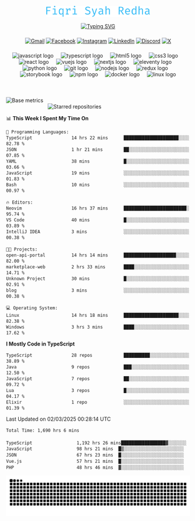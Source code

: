 <p align="center">
  <img src="./assets/name.svg" height="30" alt="Fiqri Syah Redha" />
</p>

<p align="center">
  <a href="https://git.io/typing-svg"><img src="https://readme-typing-svg.demolab.com?font=Fira+Code&pause=1000&center=true&vCenter=true&random=false&width=435&lines=Mid-Level+Frontend+Engineer;2%2B+years+experience;Always+learning+new+things" alt="Typing SVG" /></a>
</p>

###

<div align="center">

[![Gmail](https://img.shields.io/badge/Gmail-D14836?logo=gmail&logoColor=white)](mailto:fiqrisyahredha@gmail.com)
[![Facebook](https://img.shields.io/badge/Facebook-%231877F2.svg?logo=Facebook&logoColor=white)](https://www.facebook.com/fiqrisyahredha)
[![Instagram](https://img.shields.io/badge/Instagram-%23E4405F.svg?logo=Instagram&logoColor=white)](https://instagram.com/fiqrisyahredha)
[![LinkedIn](https://img.shields.io/badge/Linkedin-%230077B5.svg?logo=linkedin&logoColor=white)](https://www.linkedin.com/in/fiqrisyahredha)
[![Discord](https://img.shields.io/badge/Discord-%235865F2.svg?&logo=discord&logoColor=white)](https://discordapp.com/users/484183499050582027)
[![X](https://img.shields.io/badge/X-%23000000.svg?logo=X&logoColor=white)](https://x.com/fiqrisyahredha)

</div>

###

<div align="center">
  <img src="https://cdn.jsdelivr.net/gh/devicons/devicon/icons/javascript/javascript-original.svg" height="32" alt="javascript logo"  />
  <img width="12" />
  <img src="https://cdn.jsdelivr.net/gh/devicons/devicon/icons/typescript/typescript-original.svg" height="32" alt="typescript logo"  />
  <img width="12" />
  <img src="https://cdn.jsdelivr.net/gh/devicons/devicon/icons/html5/html5-original.svg" height="32" alt="html5 logo"  />
  <img width="12" />
  <img src="https://cdn.jsdelivr.net/gh/devicons/devicon/icons/css3/css3-original.svg" height="32" alt="css3 logo"  />
  <img width="12" />
  <img src="https://cdn.jsdelivr.net/gh/devicons/devicon/icons/react/react-original.svg" height="32" alt="react logo"  />
  <img width="12" />
  <img src="https://cdn.jsdelivr.net/gh/devicons/devicon/icons/vuejs/vuejs-original.svg" height="32" alt="vuejs logo"  />
  <img width="12" />
  <img src="https://cdn.jsdelivr.net/gh/devicons/devicon/icons/nextjs/nextjs-original.svg" height="32" alt="nextjs logo"  />
  <img width="12" />
  <img src="https://cdn.jsdelivr.net/gh/devicons/devicon/icons/eleventy/eleventy-original.svg" height="32" alt="eleventy logo"  />
  <img width="12" />
  <img src="https://cdn.jsdelivr.net/gh/devicons/devicon/icons/python/python-original.svg" height="32" alt="python logo"  />
  <img width="12" />
  <img src="https://cdn.jsdelivr.net/gh/devicons/devicon/icons/git/git-original.svg" height="32" alt="git logo"  />
  <img width="12" />
  <img src="https://cdn.jsdelivr.net/gh/devicons/devicon/icons/nodejs/nodejs-original.svg" height="32" alt="nodejs logo"  />
  <img width="12" />
  <img src="https://cdn.jsdelivr.net/gh/devicons/devicon/icons/redux/redux-original.svg" height="32" alt="redux logo"  />
  <img width="12" />
  <img src="https://cdn.jsdelivr.net/gh/devicons/devicon/icons/storybook/storybook-original.svg" height="32" alt="storybook logo"  />
  <img width="12" />
  <img src="https://cdn.jsdelivr.net/gh/devicons/devicon/icons/npm/npm-original-wordmark.svg" height="32" alt="npm logo"  />
  <img width="12" />
  <img src="https://cdn.jsdelivr.net/gh/devicons/devicon/icons/docker/docker-original.svg" height="32" alt="docker logo"  />
  <img width="12" />
  <img src="https://cdn.jsdelivr.net/gh/devicons/devicon/icons/linux/linux-original.svg" height="32" alt="linux logo"  />
</div>

###

<br clear="both">

<!--START_SECTION:metrics-->

[<img align="left" width="390" alt="Base metrics" src="https://gist.githubusercontent.com/fiqrisr/bbcf04a19349368e6c7873e2f7bbd987/raw/base.svg">](#)
[<img align="right" width="390" alt="Starred repositories" src="https://gist.githubusercontent.com/fiqrisr/bbcf04a19349368e6c7873e2f7bbd987/raw/starred.svg">](#)

<br clear="both">
<p></p>

<!--END_SECTION:metrics-->

<!-- <p align="center"> -->
<!--   <img src="https://github-readme-streak-stats.herokuapp.com/?user=fiqrisr&theme=ayu-mirage&hide_border=false" height="160" /> -->
<!-- </p> -->

<!--START_SECTION:waka1-->
📊 **This Week I Spent My Time On** 

```text
💬 Programming Languages: 
TypeScript               14 hrs 22 mins      █████████████████████░░░░   82.78 % 
JSON                     1 hr 21 mins        ██░░░░░░░░░░░░░░░░░░░░░░░   07.85 % 
YAML                     38 mins             █░░░░░░░░░░░░░░░░░░░░░░░░   03.66 % 
JavaScript               19 mins             ░░░░░░░░░░░░░░░░░░░░░░░░░   01.83 % 
Bash                     10 mins             ░░░░░░░░░░░░░░░░░░░░░░░░░   00.97 % 

🔥 Editors: 
Neovim                   16 hrs 37 mins      ████████████████████████░   95.74 % 
VS Code                  40 mins             █░░░░░░░░░░░░░░░░░░░░░░░░   03.89 % 
IntelliJ IDEA            3 mins              ░░░░░░░░░░░░░░░░░░░░░░░░░   00.38 % 

🐱‍💻 Projects: 
open-api-portal          14 hrs 14 mins      ████████████████████░░░░░   82.00 % 
marketplace-web          2 hrs 33 mins       ████░░░░░░░░░░░░░░░░░░░░░   14.71 % 
Unknown Project          30 mins             █░░░░░░░░░░░░░░░░░░░░░░░░   02.91 % 
blog                     3 mins              ░░░░░░░░░░░░░░░░░░░░░░░░░   00.38 % 

💻 Operating System: 
Linux                    14 hrs 18 mins      █████████████████████░░░░   82.38 % 
Windows                  3 hrs 3 mins        ████░░░░░░░░░░░░░░░░░░░░░   17.62 % 
```

**I Mostly Code in TypeScript** 

```text
TypeScript               28 repos            ██████████░░░░░░░░░░░░░░░   38.89 % 
Java                     9 repos             ███░░░░░░░░░░░░░░░░░░░░░░   12.50 % 
JavaScript               7 repos             ██░░░░░░░░░░░░░░░░░░░░░░░   09.72 % 
Lua                      3 repos             █░░░░░░░░░░░░░░░░░░░░░░░░   04.17 % 
Elixir                   1 repo              ░░░░░░░░░░░░░░░░░░░░░░░░░   01.39 % 
```




 Last Updated on 02/03/2025 00:28:14 UTC
<!--END_SECTION:waka1-->

<!--START_SECTION:waka2-->

```txt
Total Time: 1,690 hrs 6 mins

TypeScript                 1,192 hrs 26 mins█████████████████▓░░░░░░░   70.04 %
JavaScript                 98 hrs 21 mins  █▒░░░░░░░░░░░░░░░░░░░░░░░   05.78 %
JSON                       67 hrs 23 mins  █░░░░░░░░░░░░░░░░░░░░░░░░   03.96 %
Vue.js                     57 hrs 21 mins  █░░░░░░░░░░░░░░░░░░░░░░░░   03.37 %
PHP                        48 hrs 46 mins  ▓░░░░░░░░░░░░░░░░░░░░░░░░   02.87 %
```

<!--END_SECTION:waka2-->

<img src="https://raw.githubusercontent.com/fiqrisr/fiqrisr/output/snake.svg" alt="Snake animation" />
